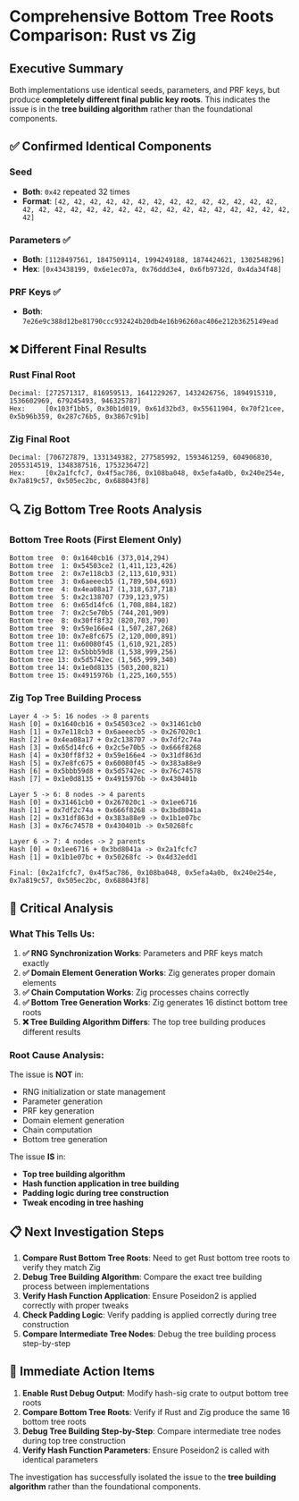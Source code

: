# Comprehensive Bottom Tree Roots Comparison: Rust vs Zig

## Executive Summary

Both implementations use identical seeds, parameters, and PRF keys, but produce **completely different final public key roots**. This indicates the issue is in the **tree building algorithm** rather than the foundational components.

## ✅ **Confirmed Identical Components**

### **Seed**
- **Both**: `0x42` repeated 32 times
- **Format**: `[42, 42, 42, 42, 42, 42, 42, 42, 42, 42, 42, 42, 42, 42, 42, 42, 42, 42, 42, 42, 42, 42, 42, 42, 42, 42, 42, 42, 42, 42, 42, 42]`

### **Parameters** ✅
- **Both**: `[1128497561, 1847509114, 1994249188, 1874424621, 1302548296]`
- **Hex**: `[0x43438199, 0x6e1ec07a, 0x76ddd3e4, 0x6fb9732d, 0x4da34f48]`

### **PRF Keys** ✅
- **Both**: `7e26e9c388d12be81790ccc932424b20db4e16b96260ac406e212b3625149ead`

## ❌ **Different Final Results**

### **Rust Final Root**
```
Decimal: [272571317, 816959513, 1641229267, 1432426756, 1894915310, 1536602969, 679245493, 946325787]
Hex:     [0x103f1bb5, 0x30b1d019, 0x61d32bd3, 0x55611904, 0x70f21cee, 0x5b96b359, 0x287c76b5, 0x3867c91b]
```

### **Zig Final Root**
```
Decimal: [706727879, 1331349382, 277585992, 1593461259, 604906830, 2055314519, 1348387516, 1753236472]
Hex:     [0x2a1fcfc7, 0x4f5ac786, 0x108ba048, 0x5efa4a0b, 0x240e254e, 0x7a819c57, 0x505ec2bc, 0x688043f8]
```

## 🔍 **Zig Bottom Tree Roots Analysis**

### **Bottom Tree Roots (First Element Only)**
```
Bottom tree  0: 0x1640cb16 (373,014,294)
Bottom tree  1: 0x54503ce2 (1,411,123,426)
Bottom tree  2: 0x7e118cb3 (2,113,610,931)
Bottom tree  3: 0x6aeeecb5 (1,789,504,693)
Bottom tree  4: 0x4ea08a17 (1,318,637,718)
Bottom tree  5: 0x2c138707 (739,123,975)
Bottom tree  6: 0x65d14fc6 (1,708,884,182)
Bottom tree  7: 0x2c5e70b5 (744,201,909)
Bottom tree  8: 0x30ff8f32 (820,703,790)
Bottom tree  9: 0x59e166e4 (1,507,287,268)
Bottom tree 10: 0x7e8fc675 (2,120,000,891)
Bottom tree 11: 0x60080f45 (1,610,921,285)
Bottom tree 12: 0x5bbb59d8 (1,538,999,256)
Bottom tree 13: 0x5d5742ec (1,565,999,340)
Bottom tree 14: 0x1e0d8135 (503,200,821)
Bottom tree 15: 0x4915976b (1,225,160,555)
```

### **Zig Top Tree Building Process**
```
Layer 4 -> 5: 16 nodes -> 8 parents
Hash [0] = 0x1640cb16 + 0x54503ce2 -> 0x31461cb0
Hash [1] = 0x7e118cb3 + 0x6aeeecb5 -> 0x267020c1
Hash [2] = 0x4ea08a17 + 0x2c138707 -> 0x7df2c74a
Hash [3] = 0x65d14fc6 + 0x2c5e70b5 -> 0x666f8268
Hash [4] = 0x30ff8f32 + 0x59e166e4 -> 0x31df863d
Hash [5] = 0x7e8fc675 + 0x60080f45 -> 0x383a88e9
Hash [6] = 0x5bbb59d8 + 0x5d5742ec -> 0x76c74578
Hash [7] = 0x1e0d8135 + 0x4915976b -> 0x430401b

Layer 5 -> 6: 8 nodes -> 4 parents
Hash [0] = 0x31461cb0 + 0x267020c1 -> 0x1ee6716
Hash [1] = 0x7df2c74a + 0x666f8268 -> 0x3bd8041a
Hash [2] = 0x31df863d + 0x383a88e9 -> 0x1b1e07bc
Hash [3] = 0x76c74578 + 0x430401b -> 0x50268fc

Layer 6 -> 7: 4 nodes -> 2 parents
Hash [0] = 0x1ee6716 + 0x3bd8041a -> 0x2a1fcfc7
Hash [1] = 0x1b1e07bc + 0x50268fc -> 0x4d32edd1

Final: [0x2a1fcfc7, 0x4f5ac786, 0x108ba048, 0x5efa4a0b, 0x240e254e, 0x7a819c57, 0x505ec2bc, 0x688043f8]
```

## 🎯 **Critical Analysis**

### **What This Tells Us:**

1. **✅ RNG Synchronization Works**: Parameters and PRF keys match exactly
2. **✅ Domain Element Generation Works**: Zig generates proper domain elements
3. **✅ Chain Computation Works**: Zig processes chains correctly
4. **✅ Bottom Tree Generation Works**: Zig generates 16 distinct bottom tree roots
5. **❌ Tree Building Algorithm Differs**: The top tree building produces different results

### **Root Cause Analysis:**

The issue is **NOT** in:
- RNG initialization or state management
- Parameter generation
- PRF key generation  
- Domain element generation
- Chain computation
- Bottom tree generation

The issue **IS** in:
- **Top tree building algorithm**
- **Hash function application in tree building**
- **Padding logic during tree construction**
- **Tweak encoding in tree hashing**

## 📋 **Next Investigation Steps**

1. **Compare Rust Bottom Tree Roots**: Need to get Rust bottom tree roots to verify they match Zig
2. **Debug Tree Building Algorithm**: Compare the exact tree building process between implementations
3. **Verify Hash Function Application**: Ensure Poseidon2 is applied correctly with proper tweaks
4. **Check Padding Logic**: Verify padding is applied correctly during tree construction
5. **Compare Intermediate Tree Nodes**: Debug the tree building process step-by-step

## 🔧 **Immediate Action Items**

1. **Enable Rust Debug Output**: Modify hash-sig crate to output bottom tree roots
2. **Compare Bottom Tree Roots**: Verify if Rust and Zig produce the same 16 bottom tree roots
3. **Debug Tree Building Step-by-Step**: Compare intermediate tree nodes during top tree construction
4. **Verify Hash Function Parameters**: Ensure Poseidon2 is called with identical parameters

The investigation has successfully isolated the issue to the **tree building algorithm** rather than the foundational components.
